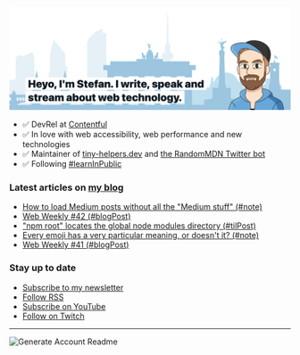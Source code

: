 <img alt="Heyo, I'm Stefan. I write and speak about web technology." src="https://raw.githubusercontent.com/stefanjudis/stefanjudis/main/screenshot.png">

- ✅ DevRel at [Contentful](https://www.contentful.com)
- ✅ In love with web accessibility, web performance and new technologies
- ✅ Maintainer of [tiny-helpers.dev](https://tiny-helpers.dev) and [the RandomMDN Twitter bot](https://twitter.com/randomMDN)
- ✅ Following [#learnInPublic](https://www.stefanjudis.com/today-i-learned/)
### Latest articles on [my blog](https://www.stefanjudis.com)

<!-- BLOG-POST-LIST:START -->
- [How to load Medium posts without all the "Medium stuff" (#note)](https://www.stefanjudis.com/notes/how-to-load-medium-posts-without-all-the-medium-stuff/)
- [Web Weekly #42 (#blogPost)](https://www.stefanjudis.com/blog/web-weekly-42/)
- ["npm root" locates the global node modules directory (#tilPost)](https://www.stefanjudis.com/today-i-learned/npm-root-locates-the-global-node-modules-directory/)
- [Every emoji has a very particular meaning, or doesn't it? (#note)](https://www.stefanjudis.com/notes/every-emoji-has-a-very-particular-meaning-or-doesnt-it/)
- [Web Weekly #41 (#blogPost)](https://www.stefanjudis.com/blog/web-weekly-41/)
<!-- BLOG-POST-LIST:END -->

### Stay up to date

- [Subscribe to my newsletter](https://www.stefanjudis.com/newsletter/)
- [Follow RSS](https://www.stefanjudis.com/feeds/)
- [Subscribe on YouTube](https://youtube.com/c/stefanjudis)
- [Follow on Twitch](https://www.twitch.tv/stefanjudis)

---

![Generate Account Readme](https://github.com/stefanjudis/stefanjudis/workflows/Generate%20Account%20Readme/badge.svg)
